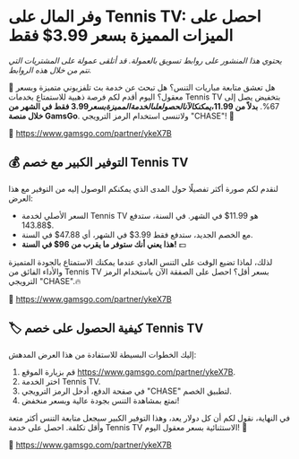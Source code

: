 # **وفر المال على Tennis TV: احصل على الميزات المميزة بسعر 3.99$ فقط**

*يحتوي هذا المنشور على روابط تسويق بالعمولة. قد أتلقى عمولة على المشتريات التي تتم من خلال هذه الروابط.*


🎾  هل تعشق متابعة مباريات التنس؟ هل تبحث عن خدمة بث تلفزيوني متميزة وبسعر معقول؟ اليوم أقدم لكم فرصة ذهبية للاستمتاع بخدمات Tennis TV بتخفيض يصل إلى 67%. **بدلاً من 11.99$، يمكنك الآن الحصول على الخدمة المميزة بسعر 3.99$ فقط في الشهر من خلال منصة GamsGo**. ولاتنسى استخدام الرمز الترويجي "CHASE"! 🤩

🔗 https://www.gamsgo.com/partner/ykeX7B

## 💰 **التوفير الكبير مع خصم Tennis TV**

لنقدم لكم صورة أكثر تفصيلًا حول المدى الذي يمكنكم الوصول إليه من التوفير مع هذا العرض:

- السعر الأصلي لخدمة Tennis TV هو 11.99$ في الشهر. في السنة، ستدفع 143.88$.
- مع الخصم الجديد، ستدفع فقط 3.99$ في الشهر، أي 47.88$ في السنة.
- **هذا يعني أنك ستوفر ما يقرب من 96$ في السنة!** 💵

لذلك، لماذا تضيع الوقت على التنس العادي عندما يمكنك الاستمتاع بالجودة المتميزة والأداء الفائق من Tennis TV بسعر أقل؟ احصل على الصفقة الآن باستخدام الرمز الترويجي "CHASE".🔥

🔗 https://www.gamsgo.com/partner/ykeX7B

## 🏷️ **كيفية الحصول على خصم Tennis TV**

إليك الخطوات البسيطة للاستفادة من هذا العرض المدهش:

1. قم بزيارة الموقع https://www.gamsgo.com/partner/ykeX7B.
2. اختر الخدمة Tennis TV.
3. في صفحة الدفع، أدخل الرمز الترويجي "CHASE" لتطبيق الخصم.
4. تمتع بمشاهدة التنس بجودة عالية وبسعر منخفض! 

في النهاية، نقول لكم أن كل دولار يعد، وهذا التوفير الكبير سيجعل متابعة التنس أكثر متعة وأقل تكلفة. احصل على خدمة Tennis TV الاستثنائية بسعر معقول اليوم! 💪

🔗 https://www.gamsgo.com/partner/ykeX7B